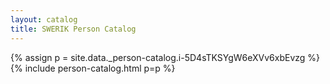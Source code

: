 ```yaml
---
layout: catalog
title: SWERIK Person Catalog
---
```

{% assign p = site.data._person-catalog.i-5D4sTKSYgW6eXVv6xbEvzg %}
{% include person-catalog.html p=p %}

